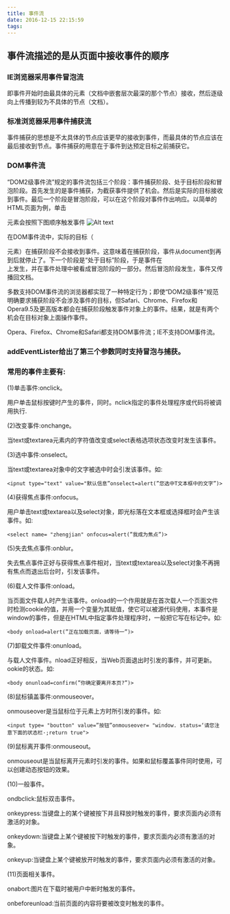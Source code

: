```yaml
---
title: 事件流
date: 2016-12-15 22:15:59
tags:
---
```

## 事件流描述的是从页面中接收事件的顺序

### IE浏览器采用事件冒泡流

即事件开始时由最具体的元素（文档中嵌套层次最深的那个节点）接收，然后逐级向上传播到较为不具体的节点（文档）。

### 标准浏览器采用事件捕获流

事件捕获的思想是不太具体的节点应该更早的接收到事件，而最具体的节点应该在最后接收到节点。事件捕获的用意在于事件到达预定目标之前捕获它。

### DOM事件流

“DOM2级事件流”规定的事件流包括三个阶段：事件捕获阶段、处于目标阶段和冒泡阶段。首先发生的是事件捕获，为截获事件提供了机会。然后是实际的目标接收到事件。最后一个阶段是冒泡阶段，可以在这个阶段对事件作出响应。以简单的HTML页面为例，单击<div>元素会按照下图顺序触发事件
![Alt text](http://images.cnblogs.com/cnblogs_com/blackwood/416364/o_eventpic.jpg)

在DOM事件流中，实际的目标（<div>元素）在捕获阶段不会接收到事件。这意味着在捕获阶段，事件从document到<html>再到<body>后就停止了。下一个阶段是“处于目标”阶段，于是事件在<div>上发生，并在事件处理中被看成冒泡阶段的一部分。然后冒泡阶段发生，事件又传播回文档。

多数支持DOM事件流的浏览器都实现了一种特定行为；即使“DOM2级事件”规范明确要求捕获阶段不会涉及事件的目标，但Safari、Chrome、Firefox和Opera9.5及更高版本都会在捕获阶段触发事件对象上的事件。结果，就是有两个机会在目标对象上面操作事件。

Opera、Firefox、Chrome和Safari都支持DOM事件流；IE不支持DOM事件流。

### addEventLister给出了第三个参数同时支持冒泡与捕获。

### 常用的事件主要有:

(1)单击事件:onclick。

用户单击鼠标按键时产生的事件，同时。nclick指定的事件处理程序或代码将被调用执行.

(2)改变事件:onchange。

当text或textarea元素内的字符值改变或select表格选项状态改变时发生该事件。

(3)选中事件:onselect。

当text或textarea对象中的文字被选中时会引发该事件。如:

	<ipnut type="text" value="默认信息”onselect=alert(”您选中T文本框中的文字”)>

(4)获得焦点事件:onfocus。

用户单击text或textarea以及select对象，即光标落在文本框或选择框时会产生该事件。如:

    <select name= "zhengjian" onfocus=alert(”我成为焦点”)>
    
(5)失去焦点事件:onblur。

失去焦点事件正好与获得焦点事件相对，当text或textarea以及select对象不再拥有焦点而退出后台时，引发该事件。

(6)载人文件事件:onload。

当页面文件载人时产生该事件。onload的一个作用就是在首次载人一个页面文件时检测cookie的值，并用一个变量为其赋值，使它可以被源代码使用，本事件是window的事件，但是在HTML中指定事件处理程序时，一般把它写在<body>标记中。如:

    <body onload=alert(”正在加载页面，请等待一”)>
    
(7)卸载文件事件:onunload。

与载人文件事件。nload正好相反，当Web页面退出时引发的事件，并可更新。ookie的状态。如:

    <body onunload=confirm(”你确定要离开本页?”)>
    
(8)鼠标镇盖事件:onmouseover。

onmouseover是当鼠标位于元素上方时所引发的事件。如:

    <input type= "boutton" value=”按钮”onmouseover= "window. status=‘请您注意下面的状态栏·;return true">
    
(9)鼠标离开事件:onmouseout。

onmouseout是当鼠标离开元素时引发的事件。如果和鼠标覆盖事件同时使用，可以创建动态按钮的效果。

(10)一般事件。

   ondbclick:鼠标双击事件。
   
   onkeypress:当键盘上的某个键被按下并且释放时触发的事件，要求页面内必须有激活的对象。
   
   onkeydown:当键盘上某个键被按下时触发的事件，要求页面内必须有激活的对象。
    
   onkeyup:当键盘上某个键被放开时触发的事件，要求页面内必须有激活的对象。
    
(11)页面相关事件。

   onabort:图片在下载时被用户中断时触发的事件。
   
   onbeforeunload:当前页面的内容将要被改变时触发的事件。
